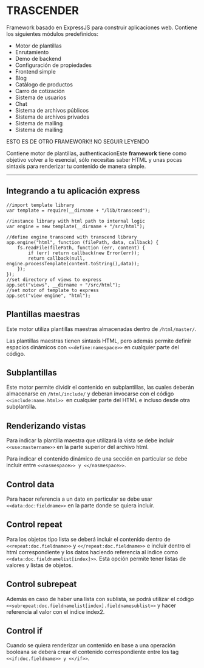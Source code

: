 TRASCENDER
==========

Framework basado en ExpressJS para construir aplicaciones web. Contiene los siguientes módulos predefinidos:

- Motor de plantillas
- Enrutamiento
- Demo de backend
- Configuración de propiedades
- Frontend simple
- Blog
- Catálogo de productos
- Carro de cotización
- Sistema de usuarios
- Chat
- Sistema de archivos públicos
- Sistema de archivos privados
- Sistema de mailing
- Sistema de mailing

ESTO ES DE OTRO FRAMEWORK!! NO SEGUIR LEYENDO

Contiene motor de plantillas, authenticacionEste **framework** tiene como objetivo volver a lo esencial, sólo necesitas saber HTML y unas pocas sintaxis para renderizar tu contenido de manera simple.

----------

Integrando a tu aplicación express
-------------

    //import template library
    var template = require(__dirname + "/lib/transcend");
    
    //instance library with html path to internal logic
    var engine = new template(__dirname + "/src/html");
    
    //define engine transcend with transcend library
    app.engine("html", function (filePath, data, callback) {
    	fs.readFile(filePath, function (err, content) {
    		if (err) return callback(new Error(err));
    		return callback(null, engine.processTemplate(content.toString(),data));
    	});
    });
    //set directory of views to express
    app.set("views", __dirname + "/src/html");
    //set motor of template to express
    app.set("view engine", "html");

Plantillas maestras
-------------

Este motor utiliza plantillas maestras almacenadas dentro de ```/html/master/```.

Las plantillas maestras tienen sintaxis HTML, pero además permite definir espacios dinámicos con ```<<define:namespace>>``` en cualquier parte del código.

Subplantillas
-------------

Este motor permite dividir el contenido en subplantillas, las cuales deberán almacenarse en ```/html/include/``` y deberan invocarse con el código ```<<include:name.html>> ```en cualquier parte del HTML e incluso desde otra subplantilla.

Renderizando vistas
-------------

Para indicar la plantilla maestra que utilizará la vista se debe incluir ```<<use:mastername>>``` en la parte superior del archivo html.

Para indicar el contenido dinámico de una sección en particular se debe incluir entre ```<<nasmespace>> y <</nasmespace>>```.

Control data
-------------

Para hacer referencia a un dato en particular se debe usar ```<<data:doc:fieldname>>``` en la parte donde se quiera incluir.

Control repeat
-------------
Para los objetos tipo lista se deberá incluir el contenido dentro de ```<<repeat:doc.fieldname>>``` y ```<</repeat:doc.fieldname>>``` e incluir dentro el html correspondiente y los datos haciendo referencia al indice como ```<<data:doc.fieldnamelist[index]>>```. Esta opción permite tener listas de valores y listas de objetos.

Control subrepeat
-------------
Además en caso de haber una lista con sublista, se podrá utilizar el código ```<<subrepeat:doc.fieldnamelist[index].fieldnamesublist>>``` y hacer referencia al valor con el indice index2.

Control if
-------------
Cuando se quiera renderizar un contenido en base a una operación booleana se deberá crear el contenido correspondiente entre los tag ```<<if:doc.fieldname>> y <</if>>```.

